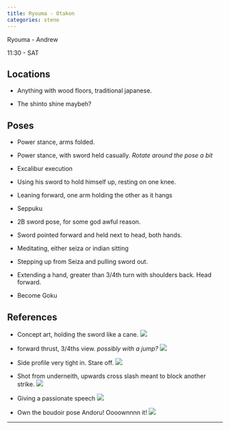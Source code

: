 ```yaml
---
title: Ryouma - Otakon
categories: steno
---
```


Ryouma - Andrew

11:30 - SAT

## Locations

- Anything with wood floors, traditional japanese.

- The shinto shine maybeh?

## Poses

* Power stance, arms folded.

* Power stance, with sword held casually. *Rotate around the pose a bit*

* Excalibur execution

* Using his sword to hold himself up, resting on one knee.

* Leaning forward, one arm holding the other as it hangs

* Seppuku

* 2B sword pose, for some god awful reason.

* Sword pointed forward and held next to head, both hands.

* Meditating, either seiza or indian sitting

* Stepping up from Seiza and pulling sword out.

* Extending a hand, greater than 3/4th turn with shoulders back. Head forward.

* Become Goku

## References

* Concept art, holding the sword like a cane. ![](http://i.imgur.com/clMwmWw.png)

* forward thrust, 3/4ths view. *possibly with a jump?* ![](http://i.imgur.com/jCWPs0b.jpg)

* Side profile very tight in. Stare off. ![](http://i.imgur.com/wrO12hN.png)

* Shot from underneith, upwards cross slash meant to block another strike. ![](http://i.imgur.com/cweeFVI.jpg)

* Giving a passionate speech ![](http://i.imgur.com/ue0Hn2e.png)

+ Own the boudoir pose Andoru! Oooownnnn it! ![](http://i.imgur.com/4sLrP4C.png)

---